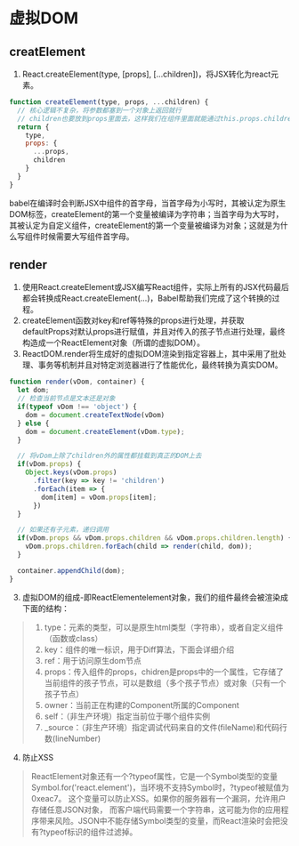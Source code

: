 # 虚拟DOM

## creatElement
1. React.createElement(type, [props], [...children])，将JSX转化为react元素。
```javascript
function createElement(type, props, ...children) {
  // 核心逻辑不复杂，将参数都塞到一个对象上返回就行
  // children也要放到props里面去，这样我们在组件里面就能通过this.props.children拿到子元素
  return {
    type,
    props: {
      ...props,
      children
    }
  }
}
```
babel在编译时会判断JSX中组件的首字母，当首字母为小写时，其被认定为原生DOM标签，createElement的第一个变量被编译为字符串；当首字母为大写时，其被认定为自定义组件，createElement的第一个变量被编译为对象；这就是为什么写组件时候需要大写组件首字母。

## render
1. 使用React.createElement或JSX编写React组件，实际上所有的JSX代码最后都会转换成React.createElement(...)，Babel帮助我们完成了这个转换的过程。
2. createElement函数对key和ref等特殊的props进行处理，并获取defaultProps对默认props进行赋值，并且对传入的孩子节点进行处理，最终构造成一个ReactElement对象（所谓的虚拟DOM）。
3. ReactDOM.render将生成好的虚拟DOM渲染到指定容器上，其中采用了批处理、事务等机制并且对特定浏览器进行了性能优化，最终转换为真实DOM。
```javascript
function render(vDom, container) {
  let dom;
  // 检查当前节点是文本还是对象
  if(typeof vDom !== 'object') {
    dom = document.createTextNode(vDom)
  } else {
    dom = document.createElement(vDom.type);
  }

  // 将vDom上除了children外的属性都挂载到真正的DOM上去
  if(vDom.props) {
    Object.keys(vDom.props)
      .filter(key => key != 'children')
      .forEach(item => {
        dom[item] = vDom.props[item];
      })
  }

  // 如果还有子元素，递归调用
  if(vDom.props && vDom.props.children && vDom.props.children.length) {
    vDom.props.children.forEach(child => render(child, dom));
  }

  container.appendChild(dom);
}
```

3. 虚拟DOM的组成-即ReactElementelement对象，我们的组件最终会被渲染成下面的结构：
> 1. type：元素的类型，可以是原生html类型（字符串），或者自定义组件（函数或class）
> 2. key：组件的唯一标识，用于Diff算法，下面会详细介绍
> 3. ref：用于访问原生dom节点
> 4. props：传入组件的props，chidren是props中的一个属性，它存储了当前组件的孩子节点，可以是数组（多个孩子节点）或对象（只有一个孩子节点）
> 5. owner：当前正在构建的Component所属的Component
> 6. self：（非生产环境）指定当前位于哪个组件实例
> 7. _source：（非生产环境）指定调试代码来自的文件(fileName)和代码行数(lineNumber)

4. 防止XSS
> ReactElement对象还有一个?typeof属性，它是一个Symbol类型的变量Symbol.for('react.element')，当环境不支持Symbol时，?typeof被赋值为0xeac7。
> 这个变量可以防止XSS。如果你的服务器有一个漏洞，允许用户存储任意JSON对象， 而客户端代码需要一个字符串，这可能为你的应用程序带来风险。JSON中不能存储Symbol类型的变量，而React渲染时会把没有?typeof标识的组件过滤掉。

